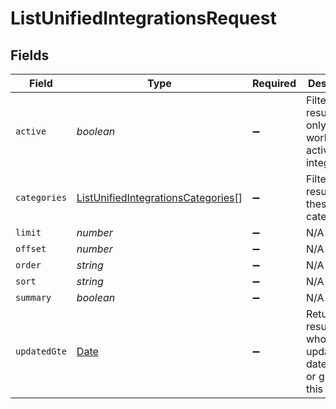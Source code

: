 # ListUnifiedIntegrationsRequest


## Fields

| Field                                                                                               | Type                                                                                                | Required                                                                                            | Description                                                                                         |
| --------------------------------------------------------------------------------------------------- | --------------------------------------------------------------------------------------------------- | --------------------------------------------------------------------------------------------------- | --------------------------------------------------------------------------------------------------- |
| `active`                                                                                            | *boolean*                                                                                           | :heavy_minus_sign:                                                                                  | Filter the results for only the workspace's active integrations                                     |
| `categories`                                                                                        | [ListUnifiedIntegrationsCategories](../../models/operations/listunifiedintegrationscategories.md)[] | :heavy_minus_sign:                                                                                  | Filter the results on these categories                                                              |
| `limit`                                                                                             | *number*                                                                                            | :heavy_minus_sign:                                                                                  | N/A                                                                                                 |
| `offset`                                                                                            | *number*                                                                                            | :heavy_minus_sign:                                                                                  | N/A                                                                                                 |
| `order`                                                                                             | *string*                                                                                            | :heavy_minus_sign:                                                                                  | N/A                                                                                                 |
| `sort`                                                                                              | *string*                                                                                            | :heavy_minus_sign:                                                                                  | N/A                                                                                                 |
| `summary`                                                                                           | *boolean*                                                                                           | :heavy_minus_sign:                                                                                  | N/A                                                                                                 |
| `updatedGte`                                                                                        | [Date](https://developer.mozilla.org/en-US/docs/Web/JavaScript/Reference/Global_Objects/Date)       | :heavy_minus_sign:                                                                                  | Return only results whose updated date is equal or greater to this value                            |